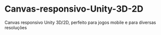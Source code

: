 # Canvas-responsivo-Unity-3D-2D
Canvas responsivo Unity 3D/2D, perfeito para jogos mobile e para diversas resoluções
